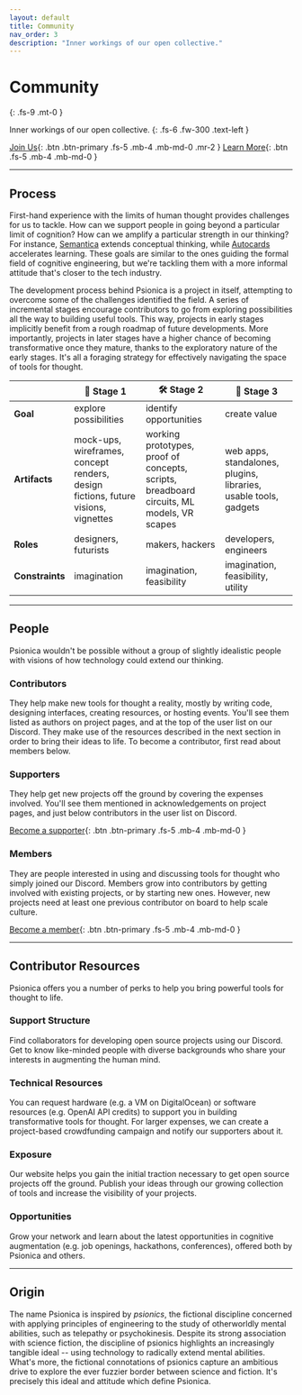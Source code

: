 ```yaml
---
layout: default
title: Community
nav_order: 3
description: "Inner workings of our open collective."
---
```


# Community
{: .fs-9 .mt-0 }

Inner workings of our open collective.
{: .fs-6 .fw-300 .text-left }

[Join Us](./#members){: .btn .btn-primary .fs-5 .mb-4 .mb-md-0 .mr-2 } [Learn More](./#process){: .btn .fs-5 .mb-4 .mb-md-0 }

---

## Process

First-hand experience with the limits of human thought provides challenges for us to tackle. How can we support people in going beyond a particular limit of cognition? How can we amplify a particular strength in our thinking? For instance, [Semantica](/tools/semantica) extends conceptual thinking, while [Autocards](/tools/autocards/) accelerates learning. These goals are similar to the ones guiding the formal field of cognitive engineering, but we're tackling them with a more informal attitude that's closer to the tech industry.

The development process behind Psionica is a project in itself, attempting to overcome some of the challenges identified the field. A series of incremental stages encourage contributors to go from exploring possibilities all the way to building useful tools. This way, projects in early stages implicitly benefit from a rough roadmap of future developments. More importantly, projects in later stages have a higher chance of becoming transformative once they mature, thanks to the exploratory nature of the early stages. It's all a foraging strategy for effectively navigating the space of tools for thought.

|  | 📝 Stage 1 | 🛠️ Stage 2 | 🦾 Stage 3 |
|-|-|-|-|
| **Goal** | explore possibilities | identify opportunities | create value |
| **Artifacts** | mock-ups, wireframes, concept renders, design fictions, future visions, vignettes | working prototypes, proof of concepts, scripts, breadboard circuits, ML models, VR scapes | web apps, standalones, plugins, libraries, usable tools, gadgets |
| **Roles** | designers, futurists | makers, hackers | developers, engineers |
| **Constraints** | imagination | imagination, feasibility | imagination, feasibility, utility |

---

## People

Psionica wouldn't be possible without a group of slightly idealistic people with visions of how technology could extend our thinking.

### Contributors
They help make new tools for thought a reality, mostly by writing code, designing interfaces, creating resources, or hosting events. You'll see them listed as authors on project pages, and at the top of the user list on our Discord. They make use of the resources described in the next section in order to bring their ideas to life. To become a contributor, first read about members below.

### Supporters
They help get new projects off the ground by covering the expenses involved. You'll see them mentioned in acknowledgements on project pages, and just below contributors in the user list on Discord.

[Become a supporter](https://opencollective.com/psionica){: .btn .btn-primary .fs-5 .mb-4 .mb-md-0 }

### Members
They are people interested in using and discussing tools for thought who simply joined our Discord. Members grow into contributors by getting involved with existing projects, or by starting new ones. However, new projects need at least one previous contributor on board to help scale culture.

[Become a member](https://discord.gg/NXYZUbhMNf){: .btn .btn-primary .fs-5 .mb-4 .mb-md-0 }

---

## Contributor Resources

Psionica offers you a number of perks to help you bring powerful tools for thought to life.

### Support Structure

Find collaborators for developing open source projects using our Discord. Get to know like-minded people with diverse backgrounds who share your interests in augmenting the human mind.

### Technical Resources

You can request hardware (e.g. a VM on DigitalOcean) or software resources (e.g. OpenAI API credits) to support you in building transformative tools for thought. For larger expenses, we can create a project-based crowdfunding campaign and notify our supporters about it.

### Exposure

Our website helps you gain the initial traction necessary to get open source projects off the ground. Publish your ideas through our growing collection of tools and increase the visibility of your projects.

### Opportunities

Grow your network and learn about the latest opportunities in cognitive augmentation (e.g. job openings, hackathons, conferences), offered both by Psionica and others.

---

## Origin

The name Psionica is inspired by *psionics*, the fictional discipline concerned with applying principles of engineering to the study of otherworldly mental abilities, such as telepathy or psychokinesis. Despite its strong association with science fiction, the discipline of psionics highlights an increasingly tangible ideal -- using technology to radically extend mental abilities. What's more, the fictional connotations of psionics capture an ambitious drive to explore the ever fuzzier border between science and fiction. It's precisely this ideal and attitude which define Psionica.
